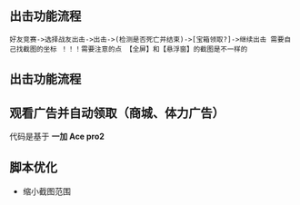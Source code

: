 ## 出击功能流程

`好友竞赛->选择战友出击->出击->(检测是否死亡并结束)->[宝箱领取?]->继续出击
需要自己找截图的坐标
！！！需要注意的点
【全屏】和【悬浮窗】的截图是不一样的`

## 出击功能流程

## 观看广告并自动领取（商城、体力广告）

代码是基于 **一加 Ace pro2**

## 脚本优化

- 缩小截图范围
